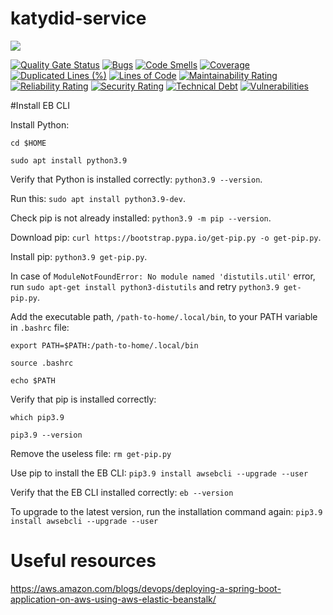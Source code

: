 # katydid-service

![](https://github.com/code-sherpas/katydid-service/workflows/Push%20to%20main/badge.svg)

[![Quality Gate Status](https://sonarcloud.io/api/project_badges/measure?project=code-sherpas_katydid-service&metric=alert_status)](https://sonarcloud.io/dashboard?id=code-sherpas_katydid-service)
[![Bugs](https://sonarcloud.io/api/project_badges/measure?project=code-sherpas_katydid-service&metric=bugs)](https://sonarcloud.io/dashboard?id=code-sherpas_katydid-service)
[![Code Smells](https://sonarcloud.io/api/project_badges/measure?project=code-sherpas_katydid-service&metric=code_smells)](https://sonarcloud.io/dashboard?id=code-sherpas_katydid-service)
[![Coverage](https://sonarcloud.io/api/project_badges/measure?project=code-sherpas_katydid-service&metric=coverage)](https://sonarcloud.io/dashboard?id=code-sherpas_katydid-service)
[![Duplicated Lines (%)](https://sonarcloud.io/api/project_badges/measure?project=code-sherpas_katydid-service&metric=duplicated_lines_density)](https://sonarcloud.io/dashboard?id=code-sherpas_katydid-service)
[![Lines of Code](https://sonarcloud.io/api/project_badges/measure?project=code-sherpas_katydid-service&metric=ncloc)](https://sonarcloud.io/dashboard?id=code-sherpas_katydid-service)
[![Maintainability Rating](https://sonarcloud.io/api/project_badges/measure?project=code-sherpas_katydid-service&metric=sqale_rating)](https://sonarcloud.io/dashboard?id=code-sherpas_katydid-service)
[![Reliability Rating](https://sonarcloud.io/api/project_badges/measure?project=code-sherpas_katydid-service&metric=reliability_rating)](https://sonarcloud.io/dashboard?id=code-sherpas_katydid-service)
[![Security Rating](https://sonarcloud.io/api/project_badges/measure?project=code-sherpas_katydid-service&metric=security_rating)](https://sonarcloud.io/dashboard?id=code-sherpas_katydid-service)
[![Technical Debt](https://sonarcloud.io/api/project_badges/measure?project=code-sherpas_katydid-service&metric=sqale_index)](https://sonarcloud.io/dashboard?id=code-sherpas_katydid-service)
[![Vulnerabilities](https://sonarcloud.io/api/project_badges/measure?project=code-sherpas_katydid-service&metric=vulnerabilities)](https://sonarcloud.io/dashboard?id=code-sherpas_katydid-service)

#Install EB CLI

Install Python:
```
cd $HOME

sudo apt install python3.9
```
Verify that Python is installed correctly: `python3.9 --version`.

Run this: `sudo apt install python3.9-dev`.

Check pip is not already installed: `python3.9 -m pip --version`.

Download pip: `curl https://bootstrap.pypa.io/get-pip.py -o get-pip.py`.

Install pip: `python3.9 get-pip.py`.

In case of `ModuleNotFoundError: No module named 'distutils.util'` error, run `sudo apt-get install python3-distutils` 
and retry `python3.9 get-pip.py`.

Add the executable path, `/path-to-home/.local/bin`, to your PATH variable in `.bashrc` file:

`export PATH=$PATH:/path-to-home/.local/bin`

`source .bashrc`

`echo $PATH`

Verify that pip is installed correctly:

```
which pip3.9

pip3.9 --version
```
Remove the useless file: `rm get-pip.py`

Use pip to install the EB CLI: `pip3.9 install awsebcli --upgrade --user`

Verify that the EB CLI installed correctly: `eb --version`

To upgrade to the latest version, run the installation command again: `pip3.9 install awsebcli --upgrade --user`

# Useful resources

https://aws.amazon.com/blogs/devops/deploying-a-spring-boot-application-on-aws-using-aws-elastic-beanstalk/